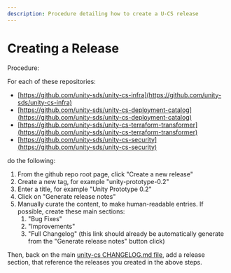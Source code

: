 ```yaml
---
description: Procedure detailing how to create a U-CS release
---
```


# Creating a Release

Procedure:

For each of these repositories:

* [https://github.com/unity-sds/unity-cs-infra](https://github.com/unity-sds/unity-cs-infra)
* [https://github.com/unity-sds/unity-cs-deployment-catalog](https://github.com/unity-sds/unity-cs-deployment-catalog)
* [https://github.com/unity-sds/unity-cs-terraform-transformer](https://github.com/unity-sds/unity-cs-terraform-transformer)
* [https://github.com/unity-sds/unity-cs-security](https://github.com/unity-sds/unity-cs-security)

do the following:

1. From the github repo root page, click "Create a new release"
2. Create a new tag, for example "unity-prototype-0.2"
3. Enter a title, for example "Unity Prototype 0.2"
4. Click on "Generate release notes"
5. Manually curate the content, to make human-readable entries.  If possible, create these main sections:
   1. "Bug Fixes"
   2. "Improvements"
   3. "Full Changelog" (this link should already be automatically generate from the "Generate release notes" button click)

Then, back on the main [unity-cs CHANGELOG.md file](https://github.com/unity-sds/unity-cs/blob/main/CHANGELOG.md), add a release section, that reference the releases you created in the above steps.

